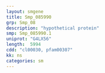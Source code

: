 ```yaml
---
layout: smgene
title: Smp_085990
grp: Smp_08
description: "hypothetical protein"
smp: Smp_085990.1
uniprot: "G4LX56"
length:  5994
cdd: "cl00030, pfam00307"
kk: ns
categories: sm
---
```

